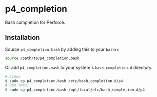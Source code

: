 p4_completion
=============

Bash completion for Perforce.

Installation
------------

Source `p4_completion.bash` by adding this to your `bashrc`

```bash
source /path/to/p4_completion.bash
```

Or add `p4_completion.bash` to your system's `bash_completion.d` directory.

```bash
# Linux
$ sudo cp p4_completion.bash /etc/bash_completion.d/p4
# OSX (Mac)
$ sudo cp p4_completion.bash /opt/local/etc/bash_completion.d/p4
```

